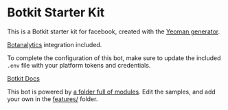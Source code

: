 # Botkit Starter Kit

This is a Botkit starter kit for facebook, created with the [Yeoman generator](https://github.com/howdyai/botkit/tree/master/packages/generator-botkit#readme).

[Botanalytics](https://botanalytics.co/) integration included.

To complete the configuration of this bot, make sure to update the included `.env` file with your platform tokens and credentials.

[Botkit Docs](https://botkit.ai/docs/v4)

This bot is powered by [a folder full of modules](https://botkit.ai/docs/v4/core.html#organize-your-bot-code).
Edit the samples, and add your own in the [features/](features/) folder.

